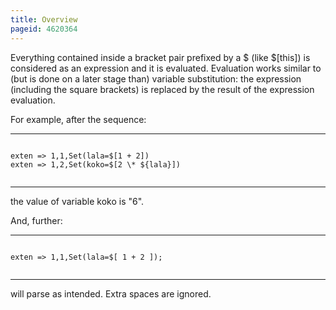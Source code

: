 ```yaml
---
title: Overview
pageid: 4620364
---
```


Everything contained inside a bracket pair prefixed by a $ (like $[this]) is considered as an expression and it is evaluated. Evaluation works similar to (but is done on a later stage than) variable substitution: the expression (including the square brackets) is replaced by the result of the expression evaluation.

For example, after the sequence:




---

  
  


```

exten => 1,1,Set(lala=$[1 + 2])
exten => 1,2,Set(koko=$[2 \* ${lala}])


```



---


the value of variable koko is "6".

And, further:




---

  
  


```

exten => 1,1,Set(lala=$[ 1 + 2 ]);


```



---


will parse as intended. Extra spaces are ignored.

